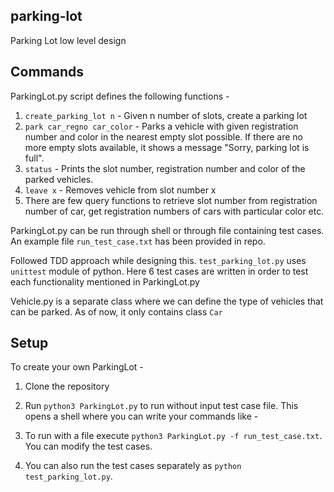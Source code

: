 ## parking-lot
Parking Lot low level design

## Commands

ParkingLot.py script defines the following functions -

1. `create_parking_lot n` - Given n number of slots, create a parking lot
2. `park car_regno car_color` - Parks a vehicle with given registration number and color in the nearest empty slot possible. If there are no more empty slots available, it shows a message "Sorry, parking lot is full".
3. `status` - Prints the slot number, registration number and color of the parked vehicles.
4. `leave x` - Removes vehicle from slot number x
5. There are few query functions to retrieve slot number from registration number of car, get registration numbers of cars with particular color etc.

ParkingLot.py can be run through shell or through file containing test cases. An example file `run_test_case.txt` has been provided in repo.

Followed TDD approach while designing this. `test_parking_lot.py` uses `unittest` module of python. Here 6 test cases are written in order to test each functionality mentioned in ParkingLot.py

Vehicle.py is a separate class where we can define the type of vehicles that can be parked. As of now, it only contains class `Car`

## Setup

To create your own ParkingLot - 

1. Clone the repository

2. Run `python3 ParkingLot.py` to run without input test case file. This opens a shell where you can write your commands like -
  
3. To run with a file execute `python3 ParkingLot.py -f run_test_case.txt`. You can modify the test cases.
  
4. You can also run the test cases separately as `python test_parking_lot.py`.


